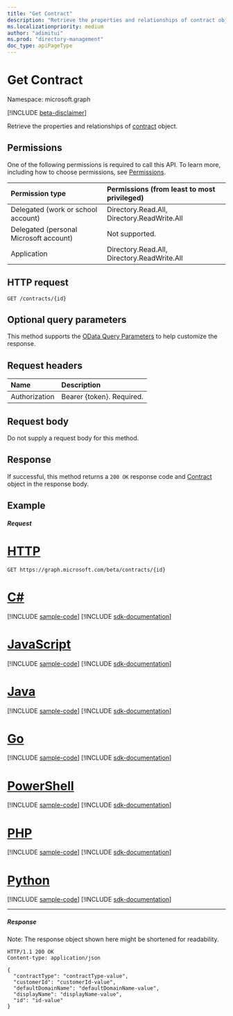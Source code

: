 ```yaml
---
title: "Get Contract"
description: "Retrieve the properties and relationships of contract object."
ms.localizationpriority: medium
author: "adimitui"
ms.prod: "directory-management"
doc_type: apiPageType
---
```


# Get Contract

Namespace: microsoft.graph

[!INCLUDE [beta-disclaimer](../../includes/beta-disclaimer.md)]

Retrieve the properties and relationships of [contract](../resources/contract.md) object.

## Permissions

One of the following permissions is required to call this API. To learn more, including how to choose permissions, see [Permissions](/graph/permissions-reference).


|Permission type      | Permissions (from least to most privileged)              |
|:--------------------|:---------------------------------------------------------|
|Delegated (work or school account) | Directory.Read.All, Directory.ReadWrite.All    |
|Delegated (personal Microsoft account) | Not supported.    |
|Application | Directory.Read.All, Directory.ReadWrite.All |

## HTTP request
<!-- { "blockType": "ignored" } -->
```http
GET /contracts/{id}
```

## Optional query parameters

This method supports the [OData Query Parameters](/graph/query-parameters) to help customize the response.

## Request headers

| Name      |Description|
|:----------|:----------|
| Authorization  | Bearer {token}. Required. |

## Request body

Do not supply a request body for this method.

## Response

If successful, this method returns a `200 OK` response code and [Contract](../resources/contract.md) object in the response body.

## Example
##### Request


# [HTTP](#tab/http)
<!-- {
  "blockType": "request",
  "name": "get_contract_1"
}-->
```msgraph-interactive
GET https://graph.microsoft.com/beta/contracts/{id}
```

# [C#](#tab/csharp)
[!INCLUDE [sample-code](../includes/snippets/csharp/get-contract-1-csharp-snippets.md)]
[!INCLUDE [sdk-documentation](../includes/snippets/snippets-sdk-documentation-link.md)]

# [JavaScript](#tab/javascript)
[!INCLUDE [sample-code](../includes/snippets/javascript/get-contract-1-javascript-snippets.md)]
[!INCLUDE [sdk-documentation](../includes/snippets/snippets-sdk-documentation-link.md)]

# [Java](#tab/java)
[!INCLUDE [sample-code](../includes/snippets/java/get-contract-1-java-snippets.md)]
[!INCLUDE [sdk-documentation](../includes/snippets/snippets-sdk-documentation-link.md)]

# [Go](#tab/go)
[!INCLUDE [sample-code](../includes/snippets/go/get-contract-1-go-snippets.md)]
[!INCLUDE [sdk-documentation](../includes/snippets/snippets-sdk-documentation-link.md)]

# [PowerShell](#tab/powershell)
[!INCLUDE [sample-code](../includes/snippets/powershell/get-contract-1-powershell-snippets.md)]
[!INCLUDE [sdk-documentation](../includes/snippets/snippets-sdk-documentation-link.md)]

# [PHP](#tab/php)
[!INCLUDE [sample-code](../includes/snippets/php/get-contract-1-php-snippets.md)]
[!INCLUDE [sdk-documentation](../includes/snippets/snippets-sdk-documentation-link.md)]

# [Python](#tab/python)
[!INCLUDE [sample-code](../includes/snippets/python/get-contract-1-python-snippets.md)]
[!INCLUDE [sdk-documentation](../includes/snippets/snippets-sdk-documentation-link.md)]

---

##### Response
Note: The response object shown here might be shortened for readability.
<!-- {
  "blockType": "response",
  "truncated": true,
  "@odata.type": "microsoft.graph.Contract"
} -->
```http
HTTP/1.1 200 OK
Content-type: application/json

{
  "contractType": "contractType-value",
  "customerId": "customerId-value",
  "defaultDomainName": "defaultDomainName-value",
  "displayName": "displayName-value",
  "id": "id-value"
}
```

<!-- uuid: 8fcb5dbc-d5aa-4681-8e31-b001d5168d79
2015-10-25 14:57:30 UTC -->
<!--
{
  "type": "#page.annotation",
  "description": "Get Contract",
  "keywords": "",
  "section": "documentation",
  "tocPath": "",
  "suppressions": [
  ]
}
-->
